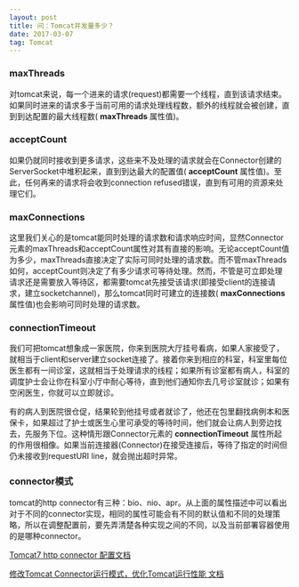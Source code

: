 ```yaml
---
layout: post
title: 问：Tomcat并发量多少？
date: 2017-03-07
tag: Tomcat
---
```

### maxThreads
对tomcat来说，每一个进来的请求(request)都需要一个线程，直到该请求结束。如果同时进来的请求多于当前可用的请求处理线程数，额外的线程就会被创建，直到到达配置的最大线程数( **maxThreads** 属性值)。

### acceptCount
如果仍就同时接收到更多请求，这些来不及处理的请求就会在Connector创建的ServerSocket中堆积起来，直到到达最大的配置值( **acceptCount** 属性值)。至此，任何再来的请求将会收到connection refused错误，直到有可用的资源来处理它们。

### maxConnections
这里我们关心的是tomcat能同时处理的请求数和请求响应时间，显然Connector元素的maxThreads和acceptCount属性对其有直接的影响。无论acceptCount值为多少，maxThreads直接决定了实际可同时处理的请求数。而不管maxThreads如何，acceptCount则决定了有多少请求可等待处理。然而，不管是可立即处理请求还是需要放入等待区，都需要tomcat先接受该请求(即接受client的连接请求，建立socketchannel)，那么tomcat同时可建立的连接数( **maxConnections** 属性值)也会影响可同时处理的请求数。

### connectionTimeout
我们可把tomcat想象成一家医院，你来到医院大厅挂号看病，如果人家接受了，就相当于client和server建立socket连接了。接着你来到相应的科室，科室里每位医生都有一间诊室，这就相当于处理请求的线程；如果所有诊室都有病人，科室的调度护士会让你在科室小厅中耐心等待，直到他们通知你去几号诊室就诊；如果有空闲医生，你就可以立即就诊。

有的病人到医院很仓促，结果轮到他挂号或者就诊了，他还在包里翻找病例本和医保卡，如果超过了护士或医生心里可承受的等待时间，他们就会让病人到旁边找去，先服务下位。这种情形跟Connector元素的 **connectionTimeout** 属性所起的作用很相像。如果当前连接器(Connector)在接受连接后，等待了指定的时间但仍未接收到requestURI line，就会抛出超时异常。

### connector模式
tomcat的http connector有三种：bio、nio、apr。从上面的属性描述中可以看出对于不同的connector实现，相同的属性可能会有不同的默认值和不同的处理策略，所以在调整配置前，要先弄清楚各种实现之间的不同，以及当前部署容器使用的是哪种connector。

[Tomcat7 http connector 配置文档](http://tomcat.apache.org/tomcat-7.0-doc/config/http.html)

[修改Tomcat Connector运行模式，优化Tomcat运行性能 文档](http://www.365mini.com/page/tomcat-connector-mode.htm)
